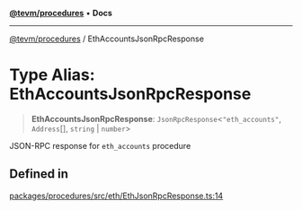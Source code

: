 [**@tevm/procedures**](../README.md) • **Docs**

***

[@tevm/procedures](../globals.md) / EthAccountsJsonRpcResponse

# Type Alias: EthAccountsJsonRpcResponse

> **EthAccountsJsonRpcResponse**: `JsonRpcResponse`\<`"eth_accounts"`, `Address`[], `string` \| `number`\>

JSON-RPC response for `eth_accounts` procedure

## Defined in

[packages/procedures/src/eth/EthJsonRpcResponse.ts:14](https://github.com/qbzzt/tevm-monorepo/blob/main/packages/procedures/src/eth/EthJsonRpcResponse.ts#L14)

